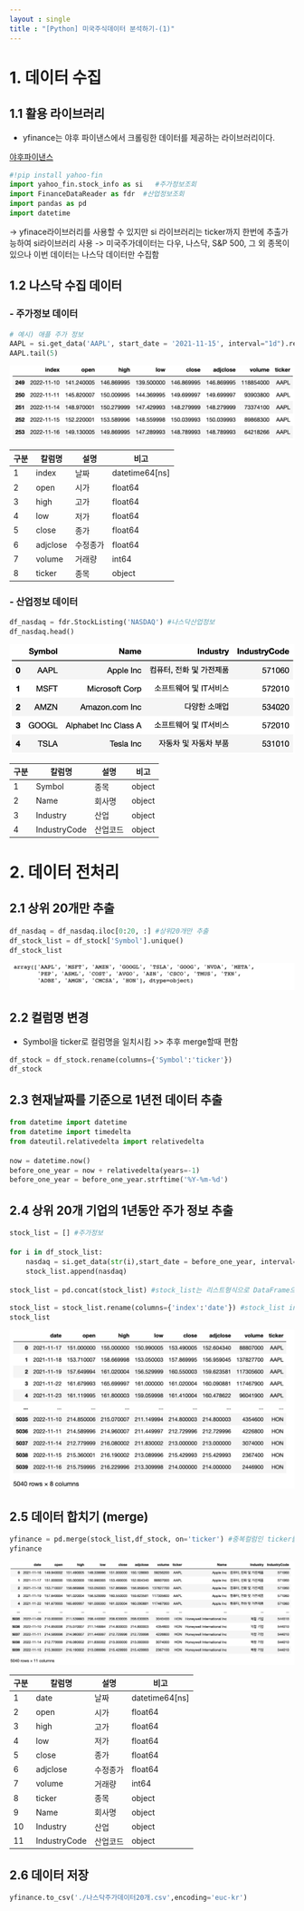 ```yaml
---
layout : single
title : "[Python] 미국주식데이터 분석하기-(1)"
---
```




# 1. 데이터 수집

## 1.1 활용 라이브러리

- yfinance는 야후 파이낸스에서 크롤링한 데이터를 제공하는 라이브러리이다.

[야후파이낸스](https://finance.yahoo.com/quote/AAPL/history?period1=1637071521&period2=1668607521&interval=1d&filter=history&frequency=1d&includeAdjustedClose=true)

```python
#!pip install yahoo-fin
import yahoo_fin.stock_info as si   #주가정보조회
import FinanceDataReader as fdr  #산업정보조회
import pandas as pd
import datetime
```

 -> yfinace라이브러리를 사용할 수 있지만 si 라이브러리는 ticker까지 한번에 추출가능하여 si라이브러리 사용
 -> 미국주가데이터는 다우, 나스닥, S&P 500, 그 외 종목이 있으나 이번 데이터는 나스닥 데이터만 수집함

## 1.2 나스닥 수집 데이터

### - 주가정보 데이터

```python
# 예시) 애플 주가 정보
AAPL = si.get_data('AAPL', start_date = '2021-11-15', interval="1d").reset_index() #1d:하루간격, 1mon:한달간격
AAPL.tail(5)
```

![01_nasdaq](../images/2022-11-30-yfinance/01_nasdaq.png)

| 구분 | 칼럼명 | 설명 | 비고 |
| --- | --- | --- | --- |
| 1 | index | 날짜 | datetime64[ns] |
| 2 | open | 시가 | float64 |
| 3 | high | 고가 | float64 |
| 4 | low | 저가 | float64 |
| 5 | close | 종가 | float64 |
| 6 | adjclose | 수정종가 | float64 |
| 7 | volume | 거래량 | int64 |
| 8 | ticker | 종목 | object |

### - 산업정보 데이터

```python
df_nasdaq = fdr.StockListing('NASDAQ') #나스닥산업정보 
df_nasdaq.head()
```

![02_industry](../images/2022-11-30-yfinance/02_industry.png)

| 구분 | 칼럼명 | 설명 | 비고 |
| --- | --- | --- | --- |
| 1 | Symbol | 종목 | object |
| 2 | Name | 회사명 | object |
| 3 | Industry | 산업 | object |
| 4 | IndustryCode | 산업코드 | object |



# 2. 데이터 전처리

## 2.1 상위 20개만 추출

```python
df_nasdaq = df_nasdaq.iloc[0:20, :] #상위20개만 추출
df_stock_list = df_stock['Symbol'].unique() 
df_stock_list
```

![03_head(20)](../images/2022-11-30-yfinance/03_head(20).png)

## 2.2 컬럼명 변경

- Symbol을 ticker로 컬럼명을 일치시킴 >> 추후 merge할때 편함

```python
df_stock = df_stock.rename(columns={'Symbol':'ticker'})
df_stock
```



## 2.3 현재날짜를 기준으로 1년전 데이터 추출

```python
from datetime import datetime
from datetime import timedelta
from dateutil.relativedelta import relativedelta

now = datetime.now()
before_one_year = now + relativedelta(years=-1)
before_one_year = before_one_year.strftime('%Y-%m-%d')
```



## 2.4 상위 20개 기업의 1년동안 주가 정보 추출

```python
stock_list = [] #주가정보

for i in df_stock_list: 
    nasdaq = si.get_data(str(i),start_date = before_one_year, interval='1d') #주가정보
    stock_list.append(nasdaq)

stock_list = pd.concat(stock_list) #stock_list는 리스트형식으로 DataFrame으로 변환 시 concat해줌
```

```python
stock_list = stock_list.rename(columns={'index':'date'}) #stock_list index를 date로 컬럼명 변경 
stock_list
```

![04_top20](../images/2022-11-30-yfinance/04_top20.png)

## 2.5 데이터 합치기 (merge)

```python
yfinance = pd.merge(stock_list,df_stock, on='ticker') #중복컬럼인 ticker를 기준으로 합치기
yfinance
```

![06_merge](../images/2022-11-30-yfinance/06_merge.png)

| 구분 | 칼럼명 | 설명 | 비고 |
| --- | --- | --- | --- |
| 1 | date | 날짜 | datetime64[ns] |
| 2 | open | 시가 | float64 |
| 3 | high | 고가 | float64 |
| 4 | low | 저가 | float64 |
| 5 | close | 종가 | float64 |
| 6 | adjclose | 수정종가 | float64 |
| 7 | volume | 거래량 | int64 |
| 8 | ticker | 종목 | object |
| 9 | Name | 회사명 | object |
| 10 | Industry | 산업 | object |
| 11 | IndustryCode | 산업코드 | object |

## 2.6 데이터 저장

```python
yfinance.to_csv('./나스닥주가데이터20개.csv',encoding='euc-kr')
```

